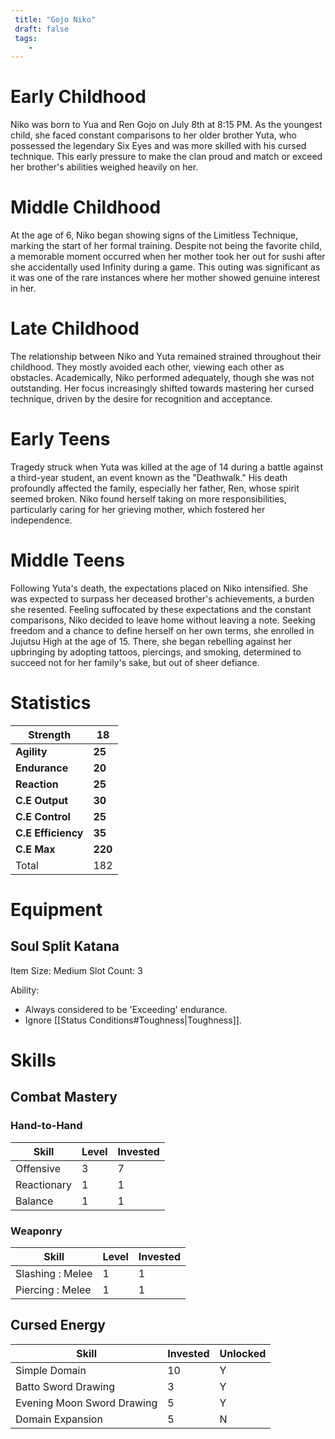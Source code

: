 ```yaml
---
 title: "Gojo Niko"
 draft: false
 tags:
    -
---
```


# Early Childhood
Niko was born to Yua and Ren Gojo on July 8th at 8:15 PM. As the youngest child, she faced constant comparisons to her older brother Yuta, who possessed the legendary Six Eyes and was more skilled with his cursed technique. This early pressure to make the clan proud and match or exceed her brother's abilities weighed heavily on her.
# Middle Childhood
At the age of 6, Niko began showing signs of the Limitless Technique, marking the start of her formal training. Despite not being the favorite child, a memorable moment occurred when her mother took her out for sushi after she accidentally used Infinity during a game. This outing was significant as it was one of the rare instances where her mother showed genuine interest in her.
# Late Childhood
The relationship between Niko and Yuta remained strained throughout their childhood. They mostly avoided each other, viewing each other as obstacles. Academically, Niko performed adequately, though she was not outstanding. Her focus increasingly shifted towards mastering her cursed technique, driven by the desire for recognition and acceptance.
# Early Teens
Tragedy struck when Yuta was killed at the age of 14 during a battle against a third-year student, an event known as the "Deathwalk." His death profoundly affected the family, especially her father, Ren, whose spirit seemed broken. Niko found herself taking on more responsibilities, particularly caring for her grieving mother, which fostered her independence.
# Middle Teens
Following Yuta's death, the expectations placed on Niko intensified. She was expected to surpass her deceased brother's achievements, a burden she resented. Feeling suffocated by these expectations and the constant comparisons, Niko decided to leave home without leaving a note. Seeking freedom and a chance to define herself on her own terms, she enrolled in Jujutsu High at the age of 15. There, she began rebelling against her upbringing by adopting tattoos, piercings, and smoking, determined to succeed not for her family's sake, but out of sheer defiance.
# Statistics

| Strength           | **18**  |
| ------------------ | ------- |
| **Agility**        | **25**  |
| **Endurance**      | **20**  |
| **Reaction**       | **25**  |
| **C.E Output**     | **30**  |
| **C.E Control**    | **25**  |
| **C.E Efficiency** | **35**  |
| **C.E Max**        | **220** |
| Total              | 182     |

# Equipment
## Soul Split Katana
Item Size: Medium
Slot Count: 3

Ability:
- Always considered to be 'Exceeding' endurance.
- Ignore [[Status Conditions#Toughness|Toughness]].

# Skills

## Combat Mastery

### Hand-to-Hand

| **Skill**   | **Level** | **Invested** |
| ----------- | --------- | ------------ |
| Offensive   | 3         | 7            |
| Reactionary | 1         | 1            |
| Balance     | 1         | 1            |
### Weaponry

| **Skill**        | **Level** | **Invested** |
| ---------------- | --------- | ------------ |
| Slashing : Melee | 1         | 1            |
| Piercing : Melee | 1         | 1            |
## Cursed Energy

| **Skill**                  | Invested | **Unlocked** |
| -------------------------- | -------- | ------------ |
| Simple Domain              | 10       | Y            |
| Batto Sword Drawing        | 3        | Y            |
| Evening Moon Sword Drawing | 5        | Y            |
| Domain Expansion           | 5        | N            |
